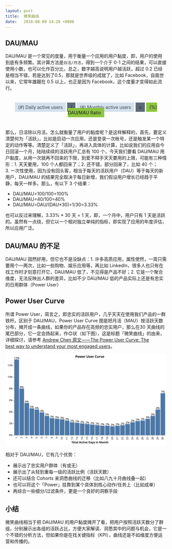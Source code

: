 ```yaml
---
layout: post
title:  微笑曲线
date:   2018-08-09 14:28 +0800
---
```



## DAU/MAU

DAU/MAU 是一个常见的度量，用于衡量一个应用的用户黏度，即，用户的使用到底有多频繁。其计算方法是`日活/月活`，得到一个介于 0-1 之间的结果，可以直接使用小数，也可以化作百分比，总之，数字越高说明用户越活跃，超过 0.2 已经是相当不错，若是达到了0.5，那就是世界级的成就了，比如 Facebook，自面世以来，它常年雄踞在 0.5 以上，也正是因为 Facebook，这个度量才变得如此流行。

<p style="text-align: center; margin: 3em auto;">
<span style="background: #D5E1EC; color: #3d4351; padding: 6px 10px;">(#) Daily active users</span> 
<span style="background: #5C6B78; font-weight: 500; padding: 6px 10px;">/</span> 
<span style="background: #D5E1EC; color: #3d4351; padding: 6px 10px;">(#) Monthly active users</span> 
<span style="background: #5C6B78; font-weight: 500; padding: 6px 10px;">=</span> 
<span style="background: #8dc63f; padding: 6px 10px;">(%) DAU/MAU Ratio</span>
</p>

那么，日活除以月活，怎么就衡量了用户的黏度呢？是这样解释的，首先，要定义清楚何为「活跃」，比如是启动一次应用，还是登录一次帐号，还是触发某一个特定的动作等等。清楚定义了「活跃」，再进入具体的计算，比如说我们的应用自今日回滚一个月，陆陆续续的活跃用户汇总有 100 个，今天我们要看 DAU/MAU 用户黏度，从用一次就再不回来的下限，到爱不释手天天要用的上限，可能有三种情形：1. 天天要用，100 个人都回来了；2. 还不错，部分回来了，比如 40 个；3. 一次性使用，因为没有回头客，相当于每天的活跃用户（DAU）等于每天的新用户，DAU/MAU 的结果完全取决于每日新增，我们假设用户增长已经趋于平静，每天一样多。那么，有以下 3 个结果：

- DAU/MAU=100/100=100%
- DAU/MAU=40/100=40%
- DAU/MAU=DAU/(DAU*30)=1/30=3.33%

也可以反过来理解，3.33% * 30 天 = 1 天，即，一个月中，用户只有 1 天是活跃的。虽然有一点绕，但它以一个相对独立单纯的指标，即实现了应用的年度评估，所以应用广泛。

## DAU/MAU 的不足

DAU/MAU 固然好用，但它也不是没缺点：1. 许多高质应用，属性使然，一周只需要用个一两次，比如一些购物、娱乐应用等，再比如 LinkedIn，很多人也只有在找工作时才刻意打开它，DAU/MAU 低了，不见得是产品不好；2. 它是一个聚合维度，无法反映出人群的差异，比如不少 DAU/MAU 低的产品实际上还是有忠实的日用群体（Power User）


## Power User Curve

所谓 Power User，简言之，即忠实的活跃用户，几乎天天在使用我们产品的一群铁杆。区别于 DAU/MAU，Power User Curve 图是把月活（MAU）按活跃天数分布，摊开成一条曲线，如果你的产品存在高频的忠实用户，那么在30 天曲线的尾巴部分，它一定会扬起来，作😊状（如下图），这是标题「微笑曲线」的由来，详细探讨，请参考 [Andrew Chen 原文——The Power User Curve: The best way to understand your most engaged users](https://andrewchen.co/power-user-curve/)。

![curve](/files/2018/08/09/the_smile_curve.svg)

相对于 DAU/MAU，它有几个优势：

- 展示出了忠实用户群体（有或无）
- 展示出了从轻到重每一级的活跃比例（活跃天数）
- 还可以结合 Cohorts 来洞悉曲线的迁移（比如八九十月曲线叠一起）
- 也可以将这个「Power」挂靠到某个具体到核心动作/任务上（比如成单）
- 再综合一些细分/过滤条件，更是一个良好的洞察手段

## 小结

微笑曲线相当于把 DAU/MAU 的用户黏度摊开了看，把用户按照活跃天数分了群组，分别展示出各组的活跃占比，方便大家解读、洞悉其中的问题与机会，它是一个不错的分析方法，但如果你是在找关键指标（KPI），曲线还是不如维度方便运营和传播的。